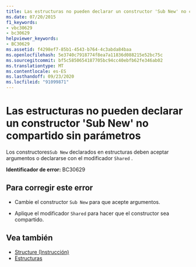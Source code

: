 ```yaml
---
title: Las estructuras no pueden declarar un constructor 'Sub New' no compartido sin parámetros
ms.date: 07/20/2015
f1_keywords:
- vbc30629
- bc30629
helpviewer_keywords:
- BC30629
ms.assetid: f4298ef7-85b1-4543-b764-4c3abda84baa
ms.openlocfilehash: 5e3740c7918774f8ea7a11836d088215e52bc75c
ms.sourcegitcommit: bf5c5850654187705bc94cc40ebfb62fe346ab02
ms.translationtype: MT
ms.contentlocale: es-ES
ms.lasthandoff: 09/23/2020
ms.locfileid: "91099871"
---
```

# <a name="structures-cannot-declare-a-non-shared-sub-new-with-no-parameters"></a>Las estructuras no pueden declarar un constructor 'Sub New' no compartido sin parámetros

Los constructores`Sub New` declarados en estructuras deben aceptar argumentos o declararse con el modificador `Shared` .  
  
 **Identificador de error:** BC30629  
  
## <a name="to-correct-this-error"></a>Para corregir este error  
  
- Cambie el constructor `Sub New` para que acepte argumentos.  
  
- Aplique el modificador `Shared` para hacer que el constructor sea compartido.  
  
## <a name="see-also"></a>Vea también

- [Structure (Instrucción)](../language-reference/statements/structure-statement.md)
- [Estructuras](../programming-guide/language-features/data-types/structures.md)
